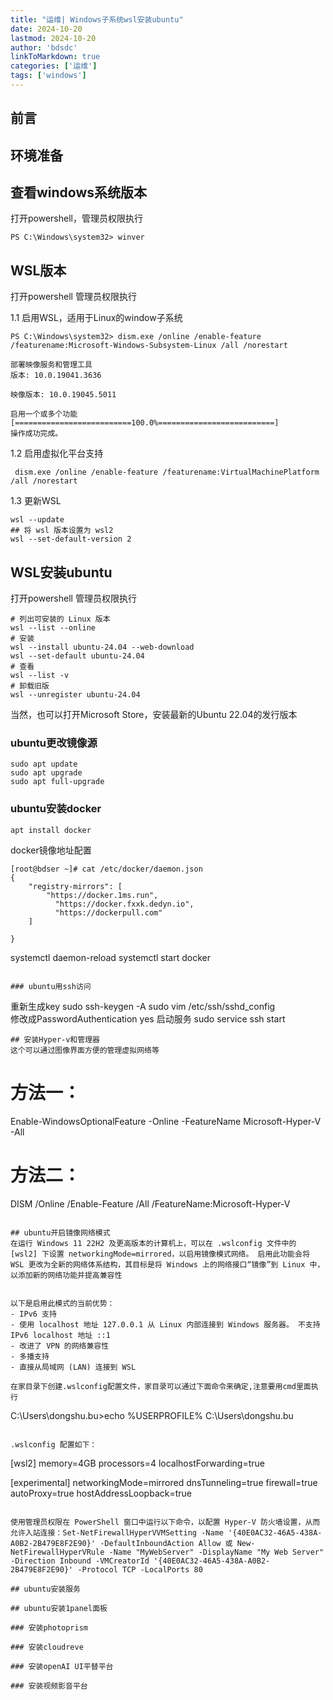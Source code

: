 ```yaml
---
title: "运维| Windows子系统wsl安装ubuntu"
date: 2024-10-20
lastmod: 2024-10-20
author: 'bdsdc'
linkToMarkdown: true
categories: ['运维']
tags: ['windows']
---
```


## 前言

## 环境准备


## 查看windows系统版本
打开powershell，管理员权限执行
```
PS C:\Windows\system32> winver 
```
## WSL版本

打开powershell 管理员权限执行

1.1 启用WSL，适用于Linux的window子系统
```
PS C:\Windows\system32> dism.exe /online /enable-feature /featurename:Microsoft-Windows-Subsystem-Linux /all /norestart

部署映像服务和管理工具
版本: 10.0.19041.3636

映像版本: 10.0.19045.5011

启用一个或多个功能
[==========================100.0%==========================]
操作成功完成。
```
1.2 启用虚拟化平台支持
```
 dism.exe /online /enable-feature /featurename:VirtualMachinePlatform /all /norestart
```
1.3 更新WSL
```
wsl --update
## 将 wsl 版本设置为 wsl2
wsl --set-default-version 2
```

## WSL安装ubuntu

打开powershell 管理员权限执行
```
# 列出可安装的 Linux 版本
wsl --list --online
# 安装
wsl --install ubuntu-24.04 --web-download
wsl --set-default ubuntu-24.04
# 查看
wsl --list -v
# 卸载旧版
wsl --unregister ubuntu-24.04

```
当然，也可以打开Microsoft Store，安装最新的Ubuntu 22.04的发行版本

### ubuntu更改镜像源

```
sudo apt update
sudo apt upgrade
sudo apt full-upgrade
```

### ubuntu安装docker
```
apt install docker
```
docker镜像地址配置
```
[root@bdser ~]# cat /etc/docker/daemon.json 
{
    "registry-mirrors": [
        "https://docker.1ms.run",
	      "https://docker.fxxk.dedyn.io",
	      "https://dockerpull.com"
    ]
    	
}
```
systemctl daemon-reload
systemctl start docker
```

### ubuntu用ssh访问 
```
重新生成key
sudo ssh-keygen -A
sudo vim /etc/ssh/sshd_config  
修改成PasswordAuthentication yes
启动服务
sudo service ssh start
```
## 安装Hyper-v和管理器
这个可以通过图像界面方便的管理虚拟网络等
```
# 方法一：
Enable-WindowsOptionalFeature -Online -FeatureName Microsoft-Hyper-V -All 
# 方法二：
DISM /Online /Enable-Feature /All /FeatureName:Microsoft-Hyper-V
```

## ubuntu开启镜像网络模式
在运行 Windows 11 22H2 及更高版本的计算机上，可以在 .wslconfig 文件中的 [wsl2] 下设置 networkingMode=mirrored，以启用镜像模式网络。 启用此功能会将 WSL 更改为全新的网络体系结构，其目标是将 Windows 上的网络接口“镜像”到 Linux 中，以添加新的网络功能并提高兼容性


以下是启用此模式的当前优势：
- IPv6 支持
- 使用 localhost 地址 127.0.0.1 从 Linux 内部连接到 Windows 服务器。 不支持 IPv6 localhost 地址 ::1
- 改进了 VPN 的网络兼容性
- 多播支持
- 直接从局域网 (LAN) 连接到 WSL

在家目录下创建.wslconfig配置文件，家目录可以通过下面命令来确定,注意要用cmd里面执行 
```
C:\Users\dongshu.bu>echo %USERPROFILE%
C:\Users\dongshu.bu
```

.wslconfig 配置如下：
```
[wsl2]
memory=4GB 
processors=4 
localhostForwarding=true 

[experimental]
networkingMode=mirrored
dnsTunneling=true
firewall=true
autoProxy=true
hostAddressLoopback=true

```

使用管理员权限在 PowerShell 窗口中运行以下命令，以配置 Hyper-V 防火墙设置，从而允许入站连接：Set-NetFirewallHyperVVMSetting -Name '{40E0AC32-46A5-438A-A0B2-2B479E8F2E90}' -DefaultInboundAction Allow 或 New-NetFirewallHyperVRule -Name "MyWebServer" -DisplayName "My Web Server" -Direction Inbound -VMCreatorId '{40E0AC32-46A5-438A-A0B2-2B479E8F2E90}' -Protocol TCP -LocalPorts 80

## ubuntu安装服务 

## ubuntu安装1panel面板

### 安装photoprism 

### 安装cloudreve 

### 安装openAI UI平替平台

### 安装视频影音平台




